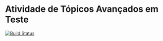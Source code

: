 # Atividade de Tópicos Avançados em Teste
[![Build Status](https://travis-ci.org/guimpo/integracaoContinuaTeste.svg?branch=master)](https://travis-ci.org/guimpo/integracaoContinuaTeste)
